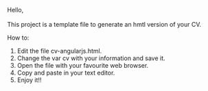 Hello,<br>
<br>
This project is a template file to generate an hmtl version of your CV.<br>

How to:<br>

1) Edit the file cv-angularjs.html.<br>
2) Change the var cv with your information and save it.<br>
3) Open the file with your favourite web browser.<br>
4) Copy and paste in your text editor.<br>
5) Enjoy it!!<br>

